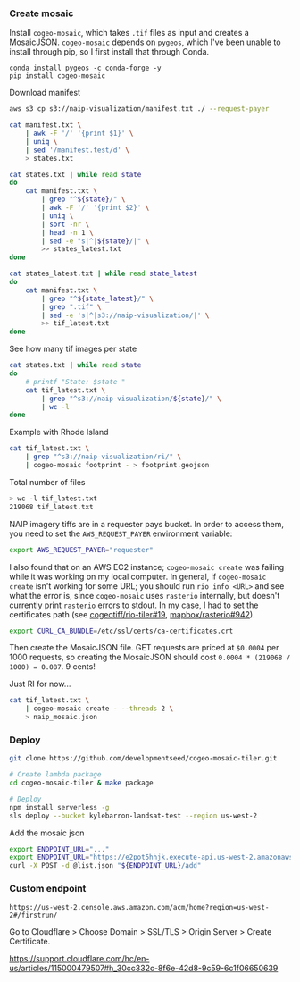 


### Create mosaic

Install `cogeo-mosaic`, which takes `.tif` files as input and creates a
MosaicJSON. `cogeo-mosaic` depends on `pygeos`, which I've been unable to
install through pip, so I first install that through Conda.

```
conda install pygeos -c conda-forge -y
pip install cogeo-mosaic
```

Download manifest

```bash
aws s3 cp s3://naip-visualization/manifest.txt ./ --request-payer
```

```bash
cat manifest.txt \
    | awk -F '/' '{print $1}' \
    | uniq \
    | sed '/manifest.test/d' \
    > states.txt

cat states.txt | while read state
do
    cat manifest.txt \
        | grep "^${state}/" \
        | awk -F '/' '{print $2}' \
        | uniq \
        | sort -nr \
        | head -n 1 \
        | sed -e "s|^|${state}/|" \
        >> states_latest.txt
done

cat states_latest.txt | while read state_latest
do
    cat manifest.txt \
        | grep "^${state_latest}/" \
        | grep ".tif" \
        | sed -e 's|^|s3://naip-visualization/|' \
        >> tif_latest.txt
done
```

See how many tif images per state
```bash
cat states.txt | while read state
do
    # printf "State: $state "
    cat tif_latest.txt \
        | grep "^s3://naip-visualization/${state}/" \
        | wc -l
done
```

Example with Rhode Island
```bash
cat tif_latest.txt \
    | grep "^s3://naip-visualization/ri/" \
    | cogeo-mosaic footprint - > footprint.geojson
```

Total number of files
```bash
> wc -l tif_latest.txt
219068 tif_latest.txt
```

NAIP imagery tiffs are in a requester pays bucket. In order to access them, you
need to set the `AWS_REQUEST_PAYER` environment variable:

```bash
export AWS_REQUEST_PAYER="requester"
```

I also found that on an AWS EC2 instance; `cogeo-mosaic create` was failing
while it was working on my local computer. In general, if `cogeo-mosaic create`
isn't working for some URL; you should run `rio info <URL>` and see what the
error is, since `cogeo-mosaic` uses `rasterio` internally, but doesn't currently
print `rasterio` errors to stdout. In my case, I had to set the certificates
path (see
[cogeotiff/rio-tiler#19](https://github.com/cogeotiff/rio-tiler/issues/19),
[mapbox/rasterio#942](https://github.com/mapbox/rasterio/issues/942)).

```bash
export CURL_CA_BUNDLE=/etc/ssl/certs/ca-certificates.crt
```

Then create the MosaicJSON file. GET requests are priced at `$0.0004` per 1000
requests, so creating the MosaicJSON should cost `0.0004 * (219068 / 1000) =
0.087`. 9 cents!

Just RI for now...
```bash
cat tif_latest.txt \
    | cogeo-mosaic create - --threads 2 \
    > naip_mosaic.json
```

### Deploy

```bash
git clone https://github.com/developmentseed/cogeo-mosaic-tiler.git

# Create lambda package
cd cogeo-mosaic-tiler & make package

# Deploy
npm install serverless -g
sls deploy --bucket kylebarron-landsat-test --region us-west-2
```

Add the mosaic json

```bash
export ENDPOINT_URL="..."
export ENDPOINT_URL="https://e2pot5hhjk.execute-api.us-west-2.amazonaws.com/production"
curl -X POST -d @list.json "${ENDPOINT_URL}/add"
```

### Custom endpoint

```
https://us-west-2.console.aws.amazon.com/acm/home?region=us-west-2#/firstrun/
```

Go to Cloudflare > Choose Domain > SSL/TLS > Origin Server > Create Certificate.

https://support.cloudflare.com/hc/en-us/articles/115000479507#h_30cc332c-8f6e-42d8-9c59-6c1f06650639
